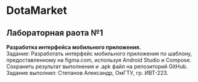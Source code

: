 # DotaMarket
## Лабораторная раота №1

**Разработка интерфейса мобильного приложения.**\
Задание: Разработать интерфейс мобильного приложения по шаблону, предоставленному на figma.com, используя Android Studio и Compose. Сохранить результат выполнения и .apk файл на репозиторий GitHub.\
Задание выполнил: Степанов Александр, ОмГТУ, гр. ИВТ-223.
